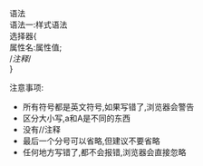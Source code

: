 语法  
语法一:样式语法  
选择器{  
  属性名:属性值;  
  /*注释*/  
  }  
  
注意事项:  
* 所有符号都是英文符号,如果写错了,浏览器会警告  
* 区分大小写,a和A是不同的东西  
* 没有//注释  
* 最后一个分号可以省略,但建议不要省略  
* 任何地方写错了,都不会报错,浏览器会直接忽略  
